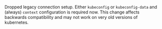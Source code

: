 Dropped legacy connection setup. Either `kubeconfig` or `kubeconfig-data` and (always) `context` configuration is required now. This change affects backwards compatibility and may not work on very old versions of kubernetes.
